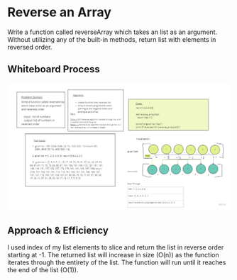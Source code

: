 # Reverse an Array
<!-- Description of the challenge -->
Write a function called reverseArray which takes an list as an argument. Without utilizing any of the built-in methods, return list with elements in reversed order.

## Whiteboard Process

![Whiteboard](array_reverse.jpg)


## Approach & Efficiency
<!-- What approach did you take? Discuss Why. What is the Big O space/time for this approach? -->
I used index of my list elements to slice and return the list in reverse order starting at -1. The returned list will increase in size (O(n)) as the function iterates through the entirety of the list. The function will run until it reaches the end of the list (O(1)).
